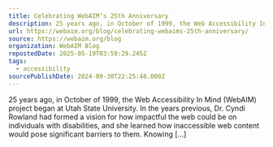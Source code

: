 ```yaml
---
title: Celebrating WebAIM’s 25th Anniversary
description: 25 years ago, in October of 1999, the Web Accessibility In Mind (WebAIM) project began at Utah State University. In the years previous, Dr. Cyndi Rowland had formed a vision for how impactful the web could be on individuals with disabilities, and she learned how inaccessible web content would pose significant barriers to them. Knowing [&#8230;]
url: https://webaim.org/blog/celebrating-webaims-25th-anniversary/
source: https://webaim.org/blog
organization: WebAIM Blog
repostedDate: 2025-05-19T03:59:29.245Z
tags:
  - accessibility
sourcePublishDate: 2024-09-30T22:25:48.000Z
---
```


25 years ago, in October of 1999, the Web Accessibility In Mind (WebAIM) project began at Utah State University. In the years previous, Dr. Cyndi Rowland had formed a vision for how impactful the web could be on individuals with disabilities, and she learned how inaccessible web content would pose significant barriers to them. Knowing [&#8230;]